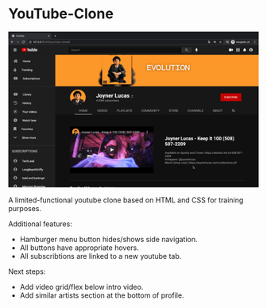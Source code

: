 # YouTube-Clone

<img src="images/readme.gif"/>

A limited-functional youtube clone based on HTML and CSS for training purposes.

Additional features:

- Hamburger menu button hides/shows side navigation.
- All buttons have appropriate hovers.
- All subscribtions are linked to a new youtube tab.

Next steps:

- Add video grid/flex below intro video.
- Add similar artists section at the bottom of profile.

